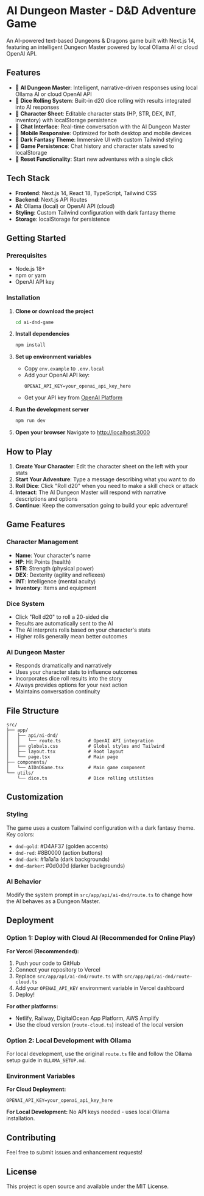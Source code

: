 # AI Dungeon Master - D&D Adventure Game

An AI-powered text-based Dungeons & Dragons game built with Next.js 14, featuring an intelligent Dungeon Master powered by local Ollama AI or cloud OpenAI API.

## Features

- 🤖 **AI Dungeon Master**: Intelligent, narrative-driven responses using local Ollama AI or cloud OpenAI API
- 🎲 **Dice Rolling System**: Built-in d20 dice rolling with results integrated into AI responses
- 📜 **Character Sheet**: Editable character stats (HP, STR, DEX, INT, inventory) with localStorage persistence
- 💬 **Chat Interface**: Real-time conversation with the AI Dungeon Master
- 📱 **Mobile Responsive**: Optimized for both desktop and mobile devices
- 🎨 **Dark Fantasy Theme**: Immersive UI with custom Tailwind styling
- 💾 **Game Persistence**: Chat history and character stats saved to localStorage
- 🔄 **Reset Functionality**: Start new adventures with a single click

## Tech Stack

- **Frontend**: Next.js 14, React 18, TypeScript, Tailwind CSS
- **Backend**: Next.js API Routes
- **AI**: Ollama (local) or OpenAI API (cloud)
- **Styling**: Custom Tailwind configuration with dark fantasy theme
- **Storage**: localStorage for persistence

## Getting Started

### Prerequisites

- Node.js 18+ 
- npm or yarn
- OpenAI API key

### Installation

1. **Clone or download the project**
   ```bash
   cd ai-dnd-game
   ```

2. **Install dependencies**
   ```bash
   npm install
   ```

3. **Set up environment variables**
   - Copy `env.example` to `.env.local`
   - Add your OpenAI API key:
     ```
     OPENAI_API_KEY=your_openai_api_key_here
     ```
   - Get your API key from [OpenAI Platform](https://platform.openai.com/api-keys)

4. **Run the development server**
   ```bash
   npm run dev
   ```

5. **Open your browser**
   Navigate to [http://localhost:3000](http://localhost:3000)

## How to Play

1. **Create Your Character**: Edit the character sheet on the left with your stats
2. **Start Your Adventure**: Type a message describing what you want to do
3. **Roll Dice**: Click "Roll d20" when you need to make a skill check or attack
4. **Interact**: The AI Dungeon Master will respond with narrative descriptions and options
5. **Continue**: Keep the conversation going to build your epic adventure!

## Game Features

### Character Management
- **Name**: Your character's name
- **HP**: Hit Points (health)
- **STR**: Strength (physical power)
- **DEX**: Dexterity (agility and reflexes)
- **INT**: Intelligence (mental acuity)
- **Inventory**: Items and equipment

### Dice System
- Click "Roll d20" to roll a 20-sided die
- Results are automatically sent to the AI
- The AI interprets rolls based on your character's stats
- Higher rolls generally mean better outcomes

### AI Dungeon Master
- Responds dramatically and narratively
- Uses your character stats to influence outcomes
- Incorporates dice roll results into the story
- Always provides options for your next action
- Maintains conversation continuity

## File Structure

```
src/
├── app/
│   ├── api/ai-dnd/
│   │   └── route.ts          # OpenAI API integration
│   ├── globals.css           # Global styles and Tailwind
│   ├── layout.tsx            # Root layout
│   └── page.tsx              # Main page
├── components/
│   └── AIDnDGame.tsx         # Main game component
└── utils/
    └── dice.ts               # Dice rolling utilities
```

## Customization

### Styling
The game uses a custom Tailwind configuration with a dark fantasy theme. Key colors:
- `dnd-gold`: #D4AF37 (golden accents)
- `dnd-red`: #8B0000 (action buttons)
- `dnd-dark`: #1a1a1a (dark backgrounds)
- `dnd-darker`: #0d0d0d (darker backgrounds)

### AI Behavior
Modify the system prompt in `src/app/api/ai-dnd/route.ts` to change how the AI behaves as a Dungeon Master.

## Deployment

### Option 1: Deploy with Cloud AI (Recommended for Online Play)

**For Vercel (Recommended):**
1. Push your code to GitHub
2. Connect your repository to Vercel
3. Replace `src/app/api/ai-dnd/route.ts` with `src/app/api/ai-dnd/route-cloud.ts`
4. Add your `OPENAI_API_KEY` environment variable in Vercel dashboard
5. Deploy!

**For other platforms:**
- Netlify, Railway, DigitalOcean App Platform, AWS Amplify
- Use the cloud version (`route-cloud.ts`) instead of the local version

### Option 2: Local Development with Ollama

For local development, use the original `route.ts` file and follow the Ollama setup guide in `OLLAMA_SETUP.md`.

### Environment Variables

**For Cloud Deployment:**
```
OPENAI_API_KEY=your_openai_api_key_here
```

**For Local Development:**
No API keys needed - uses local Ollama installation.

## Contributing

Feel free to submit issues and enhancement requests!

## License

This project is open source and available under the MIT License.



